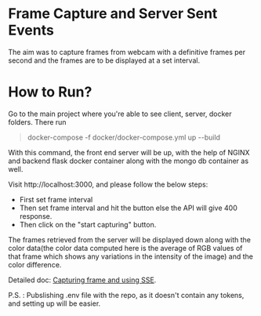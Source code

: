 # Frame Capture and Server Sent Events

The aim was to capture frames from webcam with a definitive frames per second and the frames are to be displayed at a set interval.


# How to Run?

Go to the main project where you're able to see client, server, docker folders. There run

> docker-compose -f docker/docker-compose.yml up --build

With this command, the front end server will be up, with the help of NGINX and backend flask docker container along with the mongo db container as well.

Visit http://localhost:3000, and please follow the below steps:

- First set frame interval
- Then set frame interval and hit the button else the API will give 400 response.
- Then click on the "start capturing" button.

The frames retrieved from the server will be displayed down along with the color data(the color data computed here is the average of RGB values of that frame which shows any variations in the intensity of the image) and the color difference.

Detailed doc: [Capturing frame and using SSE](https://docs.google.com/document/d/1RCGA6tDyI_UBDqnz7uvpHzWHJ5KgwkFyehr7FYhASb4/edit?usp=sharing).

P.S. : Pubslishing .env file with the repo, as it doesn't contain any tokens, and setting up will be easier.


